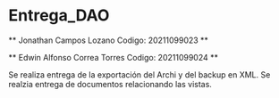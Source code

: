 # Entrega_DAO

** Jonathan Campos Lozano Codigo: 20211099023 **

** Edwin Alfonso Correa Torres Codigo: 20211099024 **


Se realiza entrega de la exportación del Archi y del backup en XML.
Se realzia entrega de documentos relacionando las vistas.

